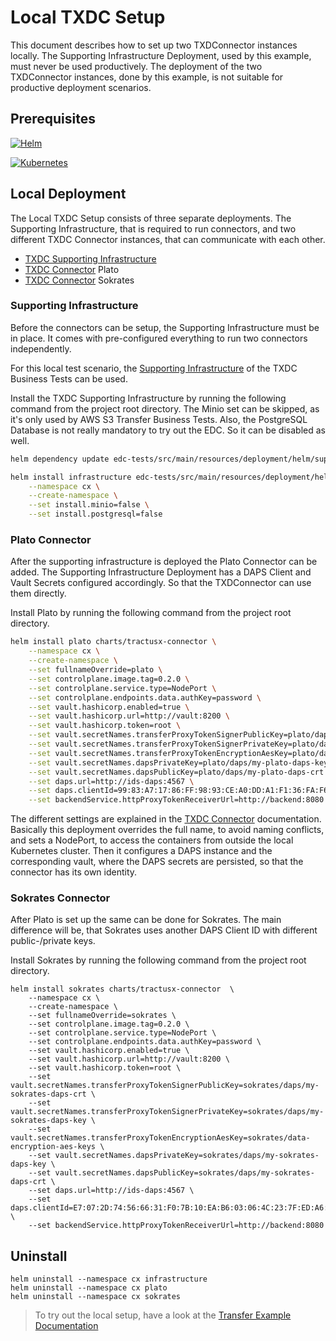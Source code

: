 # Local TXDC Setup

This document describes how to set up two TXDConnector instances locally. The Supporting Infrastructure Deployment, used
by this example, must never be used productively. The deployment of the two TXDConnector instances, done by this example,
is not suitable for productive deployment scenarios.

## Prerequisites

[![Helm][helm-shield]][helm-url]

[![Kubernetes][kubernets-shield]][kubernets-url]

## Local Deployment

The Local TXDC Setup consists of three separate deployments. The Supporting Infrastructure, that is required to
run connectors, and two different TXDC Connector instances, that can communicate with each other.

- [TXDC Supporting Infrastructure](../../edc-tests/src/main/resources/deployment/helm/supporting-infrastructure/README.md)
- [TXDC Connector](../../charts/tractusx-connector/README.md) Plato
- [TXDC Connector](../../charts/tractusx-connector/README.md) Sokrates

[helm-shield]: https://img.shields.io/badge/Helm-URL-lightgrey

[helm-url]: https://helm.sh

[kubernets-shield]: https://img.shields.io/badge/Kubernetes-URL-lightgrey

[kubernets-url]: https://kubernetes.io/

### Supporting Infrastructure

Before the connectors can be setup, the Supporting Infrastructure must be in place. It comes with pre-configured everything
to run two connectors independently.

For this local test scenario,
the [Supporting Infrastructure](../../edc-tests/src/main/resources/deployment/helm/supporting-infrastructure/README.md)
of the TXDC Business Tests can be used.

Install the TXDC Supporting Infrastructure by running the following command from the project root directory. The Minio
set can be skipped, as it's only used by AWS S3 Transfer Business Tests. Also, the PostgreSQL Database is not really
mandatory to try out the EDC. So it can be disabled as well.

```sh
helm dependency update edc-tests/src/main/resources/deployment/helm/supporting-infrastructure
```

```sh
helm install infrastructure edc-tests/src/main/resources/deployment/helm/supporting-infrastructure \
    --namespace cx \
    --create-namespace \
    --set install.minio=false \
    --set install.postgresql=false
```

### Plato Connector

After the supporting infrastructure is deployed the Plato Connector can be added. The Supporting Infrastructure
Deployment has a DAPS Client and Vault Secrets configured accordingly. So that the TXDConnector can use them directly.

Install Plato by running the following command from the project root directory.

```sh
helm install plato charts/tractusx-connector \
    --namespace cx \
    --create-namespace \
    --set fullnameOverride=plato \
    --set controlplane.image.tag=0.2.0 \
    --set controlplane.service.type=NodePort \
    --set controlplane.endpoints.data.authKey=password \
    --set vault.hashicorp.enabled=true \
    --set vault.hashicorp.url=http://vault:8200 \
    --set vault.hashicorp.token=root \
    --set vault.secretNames.transferProxyTokenSignerPublicKey=plato/daps/my-plato-daps-crt \
    --set vault.secretNames.transferProxyTokenSignerPrivateKey=plato/daps/my-plato-daps-key \
    --set vault.secretNames.transferProxyTokenEncryptionAesKey=plato/data-encryption-aes-keys \
    --set vault.secretNames.dapsPrivateKey=plato/daps/my-plato-daps-key \
    --set vault.secretNames.dapsPublicKey=plato/daps/my-plato-daps-crt \
    --set daps.url=http://ids-daps:4567 \
    --set daps.clientId=99:83:A7:17:86:FF:98:93:CE:A0:DD:A1:F1:36:FA:F6:0F:75:0A:23:keyid:99:83:A7:17:86:FF:98:93:CE:A0:DD:A1:F1:36:FA:F6:0F:75:0A:23 \
    --set backendService.httpProxyTokenReceiverUrl=http://backend:8080
```

The different settings are explained in the [TXDC Connector](../../charts/tractusx-connector/README.md) documentation.
Basically this deployment overrides the full name, to avoid naming conflicts, and sets a NodePort, to access the
containers from outside the local Kubernetes cluster. Then it configures a DAPS instance and the corresponding vault,
where the DAPS secrets are persisted, so that the connector has its own identity.

### Sokrates Connector

After Plato is set up the same can be done for Sokrates. The main difference will be, that Sokrates uses another DAPS
Client ID with different public-/private keys.

Install Sokrates by running the following command from the project root directory.

```shell
helm install sokrates charts/tractusx-connector  \
    --namespace cx \
    --create-namespace \
    --set fullnameOverride=sokrates \
    --set controlplane.image.tag=0.2.0 \
    --set controlplane.service.type=NodePort \
    --set controlplane.endpoints.data.authKey=password \
    --set vault.hashicorp.enabled=true \
    --set vault.hashicorp.url=http://vault:8200 \
    --set vault.hashicorp.token=root \
    --set vault.secretNames.transferProxyTokenSignerPublicKey=sokrates/daps/my-sokrates-daps-crt \
    --set vault.secretNames.transferProxyTokenSignerPrivateKey=sokrates/daps/my-sokrates-daps-key \
    --set vault.secretNames.transferProxyTokenEncryptionAesKey=sokrates/data-encryption-aes-keys \
    --set vault.secretNames.dapsPrivateKey=sokrates/daps/my-sokrates-daps-key \
    --set vault.secretNames.dapsPublicKey=sokrates/daps/my-sokrates-daps-crt \
    --set daps.url=http://ids-daps:4567 \
    --set daps.clientId=E7:07:2D:74:56:66:31:F0:7B:10:EA:B6:03:06:4C:23:7F:ED:A6:65:keyid:E7:07:2D:74:56:66:31:F0:7B:10:EA:B6:03:06:4C:23:7F:ED:A6:65 \
    --set backendService.httpProxyTokenReceiverUrl=http://backend:8080
```

## Uninstall

```shell
helm uninstall --namespace cx infrastructure
helm uninstall --namespace cx plato
helm uninstall --namespace cx sokrates
```

> To try out the local setup, have a look at the [Transfer Example Documentation](Transfer%20Data.md)